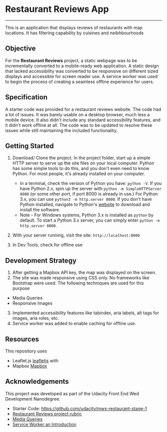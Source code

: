 # Restaurant Reviews App
---
This is an application that displays reviews of restaurants with map locations. It has filtering capability by cuisines and neibhbourhoods

## Objective

For the **Restaurant Reviews** project, a static webpage was to be incrementally converted to a mobile-ready web application. A static design that lacked accessibility was converted to be responsive on different sized displays and accessible for screen reader use. A service worker was used to begin the process of creating a seamless offline experience for users.

## Specification

A starter code was provided for a restaurant reviews website. The code had a lot of issues. It was barely usable on a desktop browser, much less a mobile device. It also didn't include any standard accessibility features, and it didn't work offline at all. The code was to be updated to resolve these issues while still maintaining the included functionality.

## Getting Started

1. Download/ Clone the project. In the project folder, start up a simple HTTP server to serve up the site files on your local computer. Python has some simple tools to do this, and you don't even need to know Python. For most people, it's already installed on your computer.

    * In a terminal, check the version of Python you have: `python -V`. If you have Python 2.x, spin up the server with `python -m SimpleHTTPServer 8000` (or some other port, if port 8000 is already in use.) For Python 3.x, you can use `python3 -m http.server 8000`. If you don't have Python installed, navigate to Python's [website](https://www.python.org/) to download and install the software.
   * Note -  For Windows systems, Python 3.x is installed as `python` by default. To start a Python 3.x server, you can simply enter `python -m http.server 8000`.

2. With your server running, visit the site: `http://localhost:8000`

3. In Dev Tools, check for offline use

## Development Strategy

1. After getting a Mapbox API key, the map was displayed on the screen.
2. The site was made responsive using CSS only. No frameworks like Bootstrap were used. The following techniques are used for this purpose
  * Media Queries
  * Responsive Images
3. Implemented accessibility features like tabindex, aria labels, alt tags for images, aria roles, etc.
4. Service worker was added to enable caching for offline use.  

## Resources

This repository uses
  * Leaflet.js [leafletjs](https://leafletjs.com/) with
  * Mapbox [Mapbox](https://www.mapbox.com/)

## Acknowledgements

This project was developed as part of the Udacity Front End Wed Development Nanodegree.
  * Starter Code: https://github.com/udacity/mws-restaurant-stage-1
  * [Restaurant Reviews project rubric](https://review.udacity.com/#!/rubrics/1090/view)
  * [Media Queries](https://css-tricks.com/snippets/css/media-queries-for-standard-devices/)
  * [Service Worker an Introduction](https://developers.google.com/web/fundamentals/primers/service-workers/)
